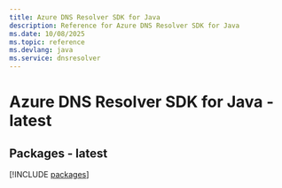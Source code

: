 ```yaml
---
title: Azure DNS Resolver SDK for Java
description: Reference for Azure DNS Resolver SDK for Java
ms.date: 10/08/2025
ms.topic: reference
ms.devlang: java
ms.service: dnsresolver
---
```

# Azure DNS Resolver SDK for Java - latest
## Packages - latest
[!INCLUDE [packages](dns-resolver-index.md)]